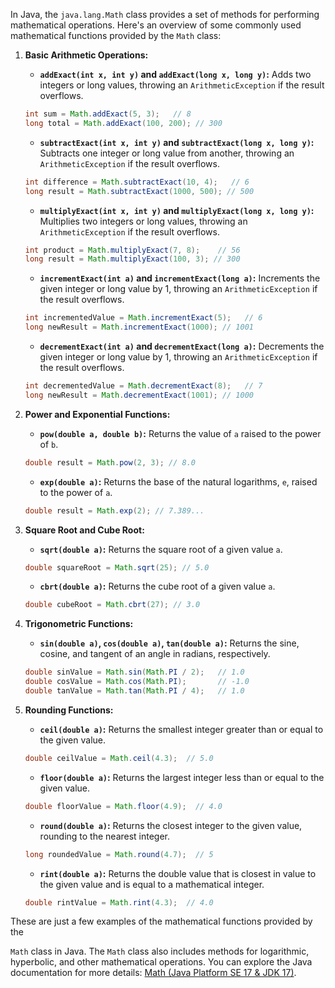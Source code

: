 In Java, the `java.lang.Math` class provides a set of methods for performing mathematical operations. Here's an overview of some commonly used mathematical functions provided by the `Math` class:

1. **Basic Arithmetic Operations:**
   - **`addExact(int x, int y)` and `addExact(long x, long y)`:** Adds two integers or long values, throwing an `ArithmeticException` if the result overflows.
   ```java
   int sum = Math.addExact(5, 3);   // 8
   long total = Math.addExact(100, 200); // 300
   ```

   - **`subtractExact(int x, int y)` and `subtractExact(long x, long y)`:** Subtracts one integer or long value from another, throwing an `ArithmeticException` if the result overflows.
   ```java
   int difference = Math.subtractExact(10, 4);   // 6
   long result = Math.subtractExact(1000, 500); // 500
   ```

   - **`multiplyExact(int x, int y)` and `multiplyExact(long x, long y)`:** Multiplies two integers or long values, throwing an `ArithmeticException` if the result overflows.
   ```java
   int product = Math.multiplyExact(7, 8);    // 56
   long result = Math.multiplyExact(100, 3); // 300
   ```

   - **`incrementExact(int a)` and `incrementExact(long a)`:** Increments the given integer or long value by 1, throwing an `ArithmeticException` if the result overflows.
   ```java
   int incrementedValue = Math.incrementExact(5);   // 6
   long newResult = Math.incrementExact(1000); // 1001
   ```

   - **`decrementExact(int a)` and `decrementExact(long a)`:** Decrements the given integer or long value by 1, throwing an `ArithmeticException` if the result overflows.
   ```java
   int decrementedValue = Math.decrementExact(8);   // 7
   long newResult = Math.decrementExact(1001); // 1000
   ```

2. **Power and Exponential Functions:**
   - **`pow(double a, double b)`:** Returns the value of `a` raised to the power of `b`.
   ```java
   double result = Math.pow(2, 3); // 8.0
   ```

   - **`exp(double a)`:** Returns the base of the natural logarithms, `e`, raised to the power of `a`.
   ```java
   double result = Math.exp(2); // 7.389...
   ```

3. **Square Root and Cube Root:**
   - **`sqrt(double a)`:** Returns the square root of a given value `a`.
   ```java
   double squareRoot = Math.sqrt(25); // 5.0
   ```

   - **`cbrt(double a)`:** Returns the cube root of a given value `a`.
   ```java
   double cubeRoot = Math.cbrt(27); // 3.0
   ```

4. **Trigonometric Functions:**
   - **`sin(double a)`, `cos(double a)`, `tan(double a)`:** Returns the sine, cosine, and tangent of an angle in radians, respectively.
   ```java
   double sinValue = Math.sin(Math.PI / 2);   // 1.0
   double cosValue = Math.cos(Math.PI);       // -1.0
   double tanValue = Math.tan(Math.PI / 4);   // 1.0
   ```

5. **Rounding Functions:**
   - **`ceil(double a)`:** Returns the smallest integer greater than or equal to the given value.
   ```java
   double ceilValue = Math.ceil(4.3);  // 5.0
   ```

   - **`floor(double a)`:** Returns the largest integer less than or equal to the given value.
   ```java
   double floorValue = Math.floor(4.9);  // 4.0
   ```

   - **`round(double a)`:** Returns the closest integer to the given value, rounding to the nearest integer.
   ```java
   long roundedValue = Math.round(4.7);  // 5
   ```

   - **`rint(double a)`:** Returns the double value that is closest in value to the given value and is equal to a mathematical integer.
   ```java
   double rintValue = Math.rint(4.3);  // 4.0
   ```

These are just a few examples of the mathematical functions provided by the

 `Math` class in Java. The `Math` class also includes methods for logarithmic, hyperbolic, and other mathematical operations. You can explore the Java documentation for more details: [Math (Java Platform SE 17 & JDK 17)](https://docs.oracle.com/en/java/javase/17/docs/api/java.base/java/lang/Math.html).